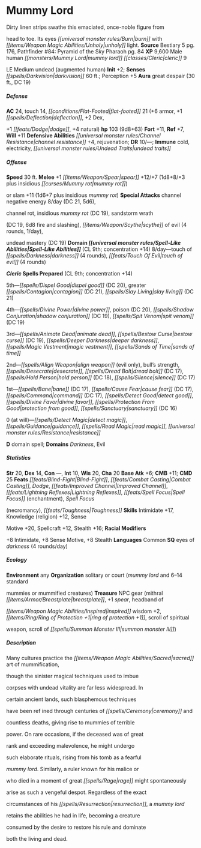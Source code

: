 ﻿---
cssclass: [monsters]

---

# Mummy Lord
Dirty linen strips swathe this emaciated, once-noble figure from

head to toe. Its eyes _[[universal monster rules/Burn|burn]]_ with _[[items/Weapon Magic Abilities/Unholy|unholy]]_ light.
**Source** Bestiary 5 pg. 176, Pathfinder #84: Pyramid of the Sky Pharaoh pg. 84
**XP** 9,600
Male human _[[monsters/Mummy Lord|mummy lord]]_ _[[classes/Cleric|cleric]]_ 9

LE Medium undead (augmented human)
**Init** +2; **Senses** _[[spells/Darkvision|darkvision]]_ 60 ft.; Perception +5
**Aura** great despair (30 ft., DC 19)

##### Defense

**AC** 24, touch 14, _[[conditions/Flat-Footed|flat-footed]]_ 21 (+6 armor, +1 _[[spells/Deflection|deflection]]_, +2 Dex,

+1 _[[feats/Dodge|dodge]]_, +4 natural)
**hp** 103 (9d8+63)
**Fort** +11, **Ref** +7, **Will** +11
**Defensive Abilities** _[[universal monster rules/Channel Resistance|channel resistance]]_ +4, rejuvenation; **DR** 10/—; **Immune** cold, electricity, _[[universal monster rules/Undead Traits|undead traits]]_

##### Offense
**Speed** 30 ft.
**Melee** +1 _[[items/Weapon/Spear|spear]]_ +12/+7 (1d8+8/×3 plus insidious _[[curses/Mummy rot|mummy rot]]_)

or slam +11 (1d6+7 plus insidious _mummy rot_)
**Special Attacks** channel negative energy 8/day (DC 21, 5d6),

channel rot, insidious _mummy rot_ (DC 19), sandstorm wrath

(DC 19, 6d8 fire and slashing), _[[items/Weapon/Scythe|scythe]]_ of evil (4 rounds, 1/day),

undead mastery (DC 19)
**Domain _[[universal monster rules/Spell-Like Abilities|Spell-Like Abilities]]_** (CL 9th; concentration +14)
8/day—touch of _[[spells/Darkness|darkness]]_ (4 rounds), _[[feats/Touch Of Evil|touch of evil]]_ (4 rounds)

**_Cleric_ Spells Prepared** (CL 9th; concentration +14)

5th—_[[spells/Dispel Good|dispel good]]_ (DC 20), greater _[[spells/Contagion|contagion]]_ (DC 21), _[[spells/Slay Living|slay living]]_ (DC 21)

4th—_[[spells/Divine Power|divine power]]_, poison (DC 20), _[[spells/Shadow Conjuration|shadow conjuration]]_ (DC 19), _[[spells/Spit Venom|spit venom]]_ (DC 19)

3rd—_[[spells/Animate Dead|animate dead]]_, _[[spells/Bestow Curse|bestow curse]]_ (DC 19), _[[spells/Deeper Darkness|deeper darkness]]_, _[[spells/Magic Vestment|magic vestment]]_, _[[spells/Sands of Time|sands of time]]_

2nd—_[[spells/Align Weapon|align weapon]]_ (evil only), bull’s strength, _[[spells/Desecrate|desecrate]]_, _[[spells/Dread Bolt|dread bolt]]_ (DC 17), _[[spells/Hold Person|hold person]]_ (DC 18), _[[spells/Silence|silence]]_ (DC 17)

1st—_[[spells/Bane|bane]]_ (DC 17), _[[spells/Cause Fear|cause fear]]_ (DC 17), _[[spells/Command|command]]_ (DC 17), _[[spells/Detect Good|detect good]]_, _[[spells/Divine Favor|divine favor]]_, _[[spells/Protection From Good|protection from good]]_, _[[spells/Sanctuary|sanctuary]]_ (DC 16)

0 (at will)—_[[spells/Detect Magic|detect magic]]_, _[[spells/Guidance|guidance]]_, _[[spells/Read Magic|read magic]]_, _[[universal monster rules/Resistance|resistance]]_

**D** domain spell; **Domains** _Darkness_, Evil

##### Statistics
**Str** 20, **Dex** 14, **Con** —, **Int** 10, **Wis** 20, **Cha** 20
**Base Atk** +6; **CMB** +11; **CMD** 25
**Feats** _[[feats/Blind-Fight|Blind-Fight]]_, _[[feats/Combat Casting|Combat Casting]]_, _Dodge_, _[[feats/Improved Channel|Improved Channel]]_, _[[feats/Lightning Reflexes|Lightning Reflexes]]_, _[[feats/Spell Focus|Spell Focus]]_ (enchantment), _Spell Focus_

(necromancy), _[[feats/Toughness|Toughness]]_
**Skills** Intimidate +17, Knowledge (religion) +12, Sense

Motive +20, Spellcraft +12, Stealth +16; **Racial Modifiers**

+8 Intimidate, +8 Sense Motive, +8 Stealth
**Languages** Common
**SQ** eyes of _darkness_ (4 rounds/day)

##### Ecology

**Environment** any
**Organization** solitary or court (_mummy lord_ and 6–14 standard

mummies or mummified creatures)
**Treasure** NPC gear (mithral _[[items/Armor/Breastplate|breastplate]]_, +1 _spear_, headband of

_[[items/Weapon Magic Abilities/Inspired|inspired]]_ wisdom +2, _[[items/Ring/Ring of Protection +1|ring of protection +1]]_, scroll of spiritual

weapon, scroll of _[[spells/Summon Monster III|summon monster III]]_)

##### Description

Many cultures practice the _[[items/Weapon Magic Abilities/Sacred|sacred]]_ art of mummification,

though the sinister magical techniques used to imbue

corpses with undead vitality are far less widespread. In

certain ancient lands, such blasphemous techniques

have been ref ined through centuries of _[[spells/Ceremony|ceremony]]_ and

countless deaths, giving rise to mummies of terrible

power. On rare occasions, if the deceased was of great

rank and exceeding malevolence, he might undergo

such elaborate rituals, rising from his tomb as a fearful

_mummy lord_. Similarly, a ruler known for his malice or

who died in a moment of great _[[spells/Rage|rage]]_ might spontaneously

arise as such a vengeful despot. Regardless of the exact

circumstances of his _[[spells/Resurrection|resurrection]]_, a _mummy lord_

retains the abilities he had in life, becoming a creature

consumed by the desire to restore his rule and dominate

both the living and dead.